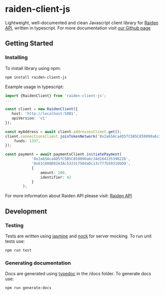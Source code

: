 # raiden-client-js
Lightweight, well-documented and clean Javascript client library for [Raiden API](https://raiden-network.readthedocs.io/en/stable/index.html), written in typescript.
For more documentation visit [our Github page](https://npafitis.github.io/raiden-client-js/)
## Getting Started

### Installing
To install library using npm:
```bash
npm install raiden-client-js
```

Example usage in typescript:
```typescript
import {RaidenClient} from 'raiden-client-js';
...

const client = new RaidenClient({
   host: 'http://localhost:5001',
   apiVersion: 'v1' 
});

const myAddress = await client.addressesClient.get();
client.connectionsClient.joinTokenNetwork('0x2a65Aca4D5fC5B5C859090a6c34d164135398226', {
    funds: 1337,
});

const payment = await paymentsClient.initiatePayment(
            '0x2a65Aca4D5fC5B5C859090a6c34d164135398226',
            '0x61C808D82A3Ac53231750daDc13c777b59310bD9',
            {
                amount: 200,
                identifier: 42
            }
        );
```
For more information about Raiden API please visit:
[Raiden API](https://raiden-network.readthedocs.io/en/stable/rest_api.html#introduction)
## Development

### Testing
Tests are written using [jasmine](https://jasmine.github.io/) and [nock](https://github.com/nock/nock`) for server mocking.
To run unit tests use:
```bash
npm run test
```

### Generating documentation
Docs are generated using [typedoc](https://typedoc.org/) in the /docs folder. 
To generate docs use:

```bash
npm run generate:docs
```
